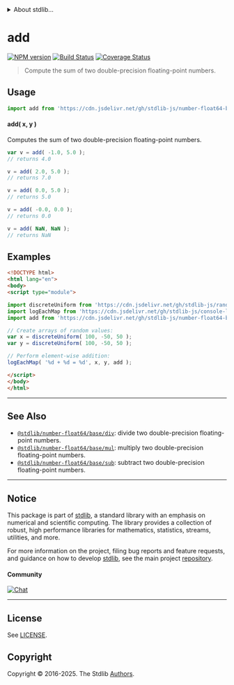<!--

@license Apache-2.0

Copyright (c) 2021 The Stdlib Authors.

Licensed under the Apache License, Version 2.0 (the "License");
you may not use this file except in compliance with the License.
You may obtain a copy of the License at

   http://www.apache.org/licenses/LICENSE-2.0

Unless required by applicable law or agreed to in writing, software
distributed under the License is distributed on an "AS IS" BASIS,
WITHOUT WARRANTIES OR CONDITIONS OF ANY KIND, either express or implied.
See the License for the specific language governing permissions and
limitations under the License.

-->


<details>
  <summary>
    About stdlib...
  </summary>
  <p>We believe in a future in which the web is a preferred environment for numerical computation. To help realize this future, we've built stdlib. stdlib is a standard library, with an emphasis on numerical and scientific computation, written in JavaScript (and C) for execution in browsers and in Node.js.</p>
  <p>The library is fully decomposable, being architected in such a way that you can swap out and mix and match APIs and functionality to cater to your exact preferences and use cases.</p>
  <p>When you use stdlib, you can be absolutely certain that you are using the most thorough, rigorous, well-written, studied, documented, tested, measured, and high-quality code out there.</p>
  <p>To join us in bringing numerical computing to the web, get started by checking us out on <a href="https://github.com/stdlib-js/stdlib">GitHub</a>, and please consider <a href="https://opencollective.com/stdlib">financially supporting stdlib</a>. We greatly appreciate your continued support!</p>
</details>

# add

[![NPM version][npm-image]][npm-url] [![Build Status][test-image]][test-url] [![Coverage Status][coverage-image]][coverage-url] <!-- [![dependencies][dependencies-image]][dependencies-url] -->

> Compute the sum of two double-precision floating-point numbers.

<!-- Section to include introductory text. Make sure to keep an empty line after the intro `section` element and another before the `/section` close. -->

<section class="intro">

</section>

<!-- /.intro -->

<!-- Package usage documentation. -->



<section class="usage">

## Usage

```javascript
import add from 'https://cdn.jsdelivr.net/gh/stdlib-js/number-float64-base-add@esm/index.mjs';
```

#### add( x, y )

Computes the sum of two double-precision floating-point numbers.

```javascript
var v = add( -1.0, 5.0 );
// returns 4.0

v = add( 2.0, 5.0 );
// returns 7.0

v = add( 0.0, 5.0 );
// returns 5.0

v = add( -0.0, 0.0 );
// returns 0.0

v = add( NaN, NaN );
// returns NaN
```

</section>

<!-- /.usage -->

<!-- Package usage notes. Make sure to keep an empty line after the `section` element and another before the `/section` close. -->

<section class="notes">

</section>

<!-- /.notes -->

<!-- Package usage examples. -->

<section class="examples">

## Examples

<!-- eslint no-undef: "error" -->

```html
<!DOCTYPE html>
<html lang="en">
<body>
<script type="module">

import discreteUniform from 'https://cdn.jsdelivr.net/gh/stdlib-js/random-array-discrete-uniform@esm/index.mjs';
import logEachMap from 'https://cdn.jsdelivr.net/gh/stdlib-js/console-log-each-map@esm/index.mjs';
import add from 'https://cdn.jsdelivr.net/gh/stdlib-js/number-float64-base-add@esm/index.mjs';

// Create arrays of random values:
var x = discreteUniform( 100, -50, 50 );
var y = discreteUniform( 100, -50, 50 );

// Perform element-wise addition:
logEachMap( '%d + %d = %d', x, y, add );

</script>
</body>
</html>
```

</section>

<!-- /.examples -->

<!-- C interface documentation. -->



<!-- Section for related `stdlib` packages. Do not manually edit this section, as it is automatically populated. -->

<section class="related">

* * *

## See Also

-   <span class="package-name">[`@stdlib/number-float64/base/div`][@stdlib/number/float64/base/div]</span><span class="delimiter">: </span><span class="description">divide two double-precision floating-point numbers.</span>
-   <span class="package-name">[`@stdlib/number-float64/base/mul`][@stdlib/number/float64/base/mul]</span><span class="delimiter">: </span><span class="description">multiply two double-precision floating-point numbers.</span>
-   <span class="package-name">[`@stdlib/number-float64/base/sub`][@stdlib/number/float64/base/sub]</span><span class="delimiter">: </span><span class="description">subtract two double-precision floating-point numbers.</span>

</section>

<!-- /.related -->

<!-- Section for all links. Make sure to keep an empty line after the `section` element and another before the `/section` close. -->


<section class="main-repo" >

* * *

## Notice

This package is part of [stdlib][stdlib], a standard library with an emphasis on numerical and scientific computing. The library provides a collection of robust, high performance libraries for mathematics, statistics, streams, utilities, and more.

For more information on the project, filing bug reports and feature requests, and guidance on how to develop [stdlib][stdlib], see the main project [repository][stdlib].

#### Community

[![Chat][chat-image]][chat-url]

---

## License

See [LICENSE][stdlib-license].


## Copyright

Copyright &copy; 2016-2025. The Stdlib [Authors][stdlib-authors].

</section>

<!-- /.stdlib -->

<!-- Section for all links. Make sure to keep an empty line after the `section` element and another before the `/section` close. -->

<section class="links">

[npm-image]: http://img.shields.io/npm/v/@stdlib/number-float64-base-add.svg
[npm-url]: https://npmjs.org/package/@stdlib/number-float64-base-add

[test-image]: https://github.com/stdlib-js/number-float64-base-add/actions/workflows/test.yml/badge.svg?branch=main
[test-url]: https://github.com/stdlib-js/number-float64-base-add/actions/workflows/test.yml?query=branch:main

[coverage-image]: https://img.shields.io/codecov/c/github/stdlib-js/number-float64-base-add/main.svg
[coverage-url]: https://codecov.io/github/stdlib-js/number-float64-base-add?branch=main

<!--

[dependencies-image]: https://img.shields.io/david/stdlib-js/number-float64-base-add.svg
[dependencies-url]: https://david-dm.org/stdlib-js/number-float64-base-add/main

-->

[chat-image]: https://img.shields.io/gitter/room/stdlib-js/stdlib.svg
[chat-url]: https://app.gitter.im/#/room/#stdlib-js_stdlib:gitter.im

[stdlib]: https://github.com/stdlib-js/stdlib

[stdlib-authors]: https://github.com/stdlib-js/stdlib/graphs/contributors

[umd]: https://github.com/umdjs/umd
[es-module]: https://developer.mozilla.org/en-US/docs/Web/JavaScript/Guide/Modules

[deno-url]: https://github.com/stdlib-js/number-float64-base-add/tree/deno
[deno-readme]: https://github.com/stdlib-js/number-float64-base-add/blob/deno/README.md
[umd-url]: https://github.com/stdlib-js/number-float64-base-add/tree/umd
[umd-readme]: https://github.com/stdlib-js/number-float64-base-add/blob/umd/README.md
[esm-url]: https://github.com/stdlib-js/number-float64-base-add/tree/esm
[esm-readme]: https://github.com/stdlib-js/number-float64-base-add/blob/esm/README.md
[branches-url]: https://github.com/stdlib-js/number-float64-base-add/blob/main/branches.md

[stdlib-license]: https://raw.githubusercontent.com/stdlib-js/number-float64-base-add/main/LICENSE

<!-- <related-links> -->

[@stdlib/number/float64/base/div]: https://github.com/stdlib-js/number-float64-base-div/tree/esm

[@stdlib/number/float64/base/mul]: https://github.com/stdlib-js/number-float64-base-mul/tree/esm

[@stdlib/number/float64/base/sub]: https://github.com/stdlib-js/number-float64-base-sub/tree/esm

<!-- </related-links> -->

</section>

<!-- /.links -->
